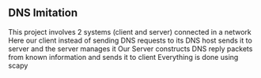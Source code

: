 ## DNS Imitation
This project involves 2 systems (client and server) connected in a network
Here our client instead of sending DNS requests to its DNS host sends it to server and the server manages it
Our Server constructs DNS reply packets from known information and sends it to client
Everything is done using scapy 